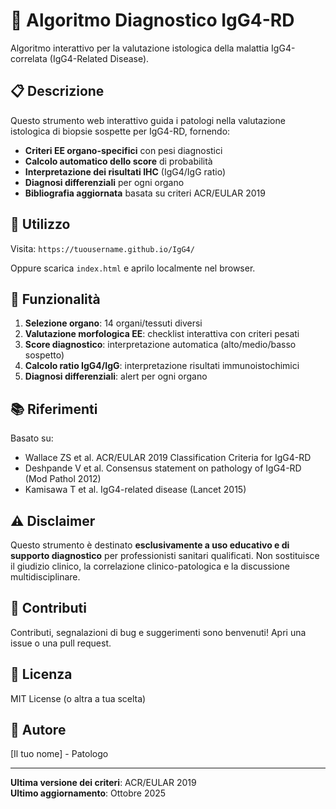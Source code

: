 # 🔬 Algoritmo Diagnostico IgG4-RD

Algoritmo interattivo per la valutazione istologica della malattia IgG4-correlata (IgG4-Related Disease).

## 📋 Descrizione

Questo strumento web interattivo guida i patologi nella valutazione istologica di biopsie sospette per IgG4-RD, fornendo:

- **Criteri EE organo-specifici** con pesi diagnostici
- **Calcolo automatico dello score** di probabilità
- **Interpretazione dei risultati IHC** (IgG4/IgG ratio)
- **Diagnosi differenziali** per ogni organo
- **Bibliografia aggiornata** basata su criteri ACR/EULAR 2019

## 🚀 Utilizzo

Visita: `https://tuousername.github.io/IgG4/`

Oppure scarica `index.html` e aprilo localmente nel browser.

## 🎯 Funzionalità

1. **Selezione organo**: 14 organi/tessuti diversi
2. **Valutazione morfologica EE**: checklist interattiva con criteri pesati
3. **Score diagnostico**: interpretazione automatica (alto/medio/basso sospetto)
4. **Calcolo ratio IgG4/IgG**: interpretazione risultati immunoistochimici
5. **Diagnosi differenziali**: alert per ogni organo

## 📚 Riferimenti

Basato su:
- Wallace ZS et al. ACR/EULAR 2019 Classification Criteria for IgG4-RD
- Deshpande V et al. Consensus statement on pathology of IgG4-RD (Mod Pathol 2012)
- Kamisawa T et al. IgG4-related disease (Lancet 2015)

## ⚠️ Disclaimer

Questo strumento è destinato **esclusivamente a uso educativo e di supporto diagnostico** per professionisti sanitari qualificati. Non sostituisce il giudizio clinico, la correlazione clinico-patologica e la discussione multidisciplinare.

## 🤝 Contributi

Contributi, segnalazioni di bug e suggerimenti sono benvenuti! Apri una issue o una pull request.

## 📄 Licenza

MIT License (o altra a tua scelta)

## 👤 Autore

[Il tuo nome] - Patologo

---

**Ultima versione dei criteri**: ACR/EULAR 2019  
**Ultimo aggiornamento**: Ottobre 2025
